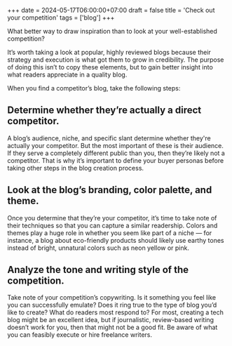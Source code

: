 +++
date = 2024-05-17T06:00:00+07:00
draft = false
title = 'Check out your competition'
tags = ['blog']
+++

What better way to draw inspiration than to look at your well-established competition?

It’s worth taking a look at popular, highly reviewed blogs because their strategy and execution is what got them to grow in credibility. The purpose of doing this isn’t to copy these elements, but to gain better insight into what readers appreciate in a quality blog.

When you find a competitor’s blog, take the following steps:

## Determine whether they’re actually a direct competitor.

A blog’s audience, niche, and specific slant determine whether they're actually your competitor. But the most important of these is their audience. If they serve a completely different public than you, then they’re likely not a competitor. That is why it’s important to define your buyer personas before taking other steps in the blog creation process.

## Look at the blog’s branding, color palette, and theme.

Once you determine that they’re your competitor, it’s time to take note of their techniques so that you can capture a similar readership. Colors and themes play a huge role in whether you seem like part of a niche — for instance, a blog about eco-friendly products should likely use earthy tones instead of bright, unnatural colors such as neon yellow or pink.

## Analyze the tone and writing style of the competition.

Take note of your competition’s copywriting. Is it something you feel like you can successfully emulate? Does it ring true to the type of blog you’d like to create? What do readers most respond to? For most, creating a tech blog might be an excellent idea, but if journalistic, review-based writing doesn’t work for you, then that might not be a good fit. Be aware of what you can feasibly execute or hire freelance writers.

